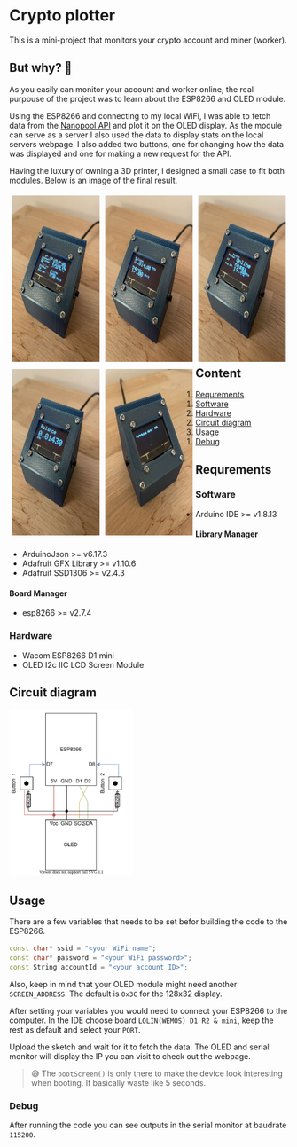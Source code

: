 # Crypto plotter
This is a mini-project that monitors your crypto account and miner (worker).

## But why? :shrug:
As you easily can monitor your account and worker online, the real purpouse of the project was to learn about the ESP8266 and OLED module.

Using the ESP8266 and connecting to my local WiFi, I was able to fetch data from the [Nanopool API](https://eth.nanopool.org/api) and plot it on the OLED display. As the module can serve as a server I also used the data to display stats on the local servers webpage. I also added two buttons, one for changing how the data was displayed and one for making a new request for the API.

Having the luxury of owning a 3D printer, I designed a small case to fit both modules. Below is an image of the final result.

<div>
  <div class="column" style="float: left; width: 33.33%; padding: 5px; box-sizing: border-box;">
    <img alt="Case and modules" height=300 src="images/default.jpg" />
  </div>
  <div class="column" style="float: left; width: 33.33%; padding: 5px; box-sizing: border-box;">
    <img alt="Case and modules" height=300  src="images/stats.jpg" />
  </div>
  <div class="column" style="float: left; width: 33.33%; padding: 5px; box-sizing: border-box;">
    <img alt="Case and modules" height=300  src="images/worker.jpg" />
  </div>
</div>
<div>
  <div class="column" style="float: left; width: 33.33%; padding: 5px; box-sizing: border-box;">
    <img alt="Case and modules" height=300 src="images/balance.jpg" />
  </div>
  <div class="column" style="float: left; width: 33.33%; padding: 5px; box-sizing: border-box;">
    <img alt="Case and modules" height=300  src="images/fetch.jpg" />
  </div>
</div>

## Content
1. [Requrements](#requrements)
    1. [Software](#software)
    2. [Hardware](#hardware)
2. [Circuit diagram](#circuit-diagram)
3. [Usage](#usage)
    1. [Debug](#debug)

## Requrements
### Software
- Arduino IDE >= v1.8.13

#### Library Manager
- ArduinoJson >= v6.17.3
- Adafruit GFX Library >= v1.10.6
- Adafruit SSD1306 >= v2.4.3

#### Board Manager
- esp8266 >= v2.7.4

### Hardware
- Wacom ESP8266 D1 mini
- OLED I2c IIC LCD Screen Module

## Circuit diagram
<img height=300 alt="Diagram" src="images/diagram.svg" />

## Usage
There are a few variables that needs to be set befor building the code to the ESP8266.
```cpp
const char* ssid = "<your WiFi name";
const char* password = "<your WiFi password>";
const String accountId = "<your account ID>";
```
Also, keep in mind that your OLED module might need another `SCREEN_ADDRESS`. The default is `0x3C` for the 128x32 display.

After setting your variables you would need to connect your ESP8266 to the computer. In the IDE choose board `LOLIN(WEMOS) D1 R2 & mini`, keep the rest as default and select your `PORT`.

Upload the sketch and wait for it to fetch the data. The OLED and serial monitor will display the IP you can visit to check out the webpage.

> :sweat_smile: The `bootScreen()` is only there to make the device look interesting when booting. It basically waste like 5 seconds.

### Debug
After running the code you can see outputs in the serial monitor at baudrate `115200`.
